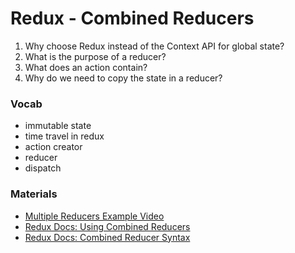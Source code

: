 # Redux - Combined Reducers

1. Why choose Redux instead of the Context API for global state?
2. What is the purpose of a reducer?
3. What does an action contain?
4. Why do we need to copy the state in a reducer?

### Vocab
- immutable state
- time travel in redux
- action creator
- reducer
- dispatch

### Materials
- [Multiple Reducers Example Video](https://www.youtube.com/watch?v=gBER4Or86hE)
- [Redux Docs: Using Combined Reducers](https://redux.js.org/recipes/structuring-reducers/using-combinereducers/)
- [Redux Docs: Combined Reducer Syntax](https://redux.js.org/api/combinereducers/)

  
